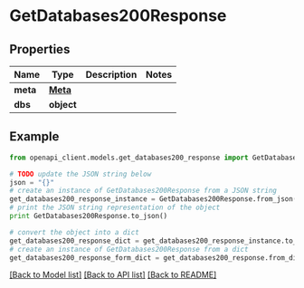# GetDatabases200Response


## Properties
Name | Type | Description | Notes
------------ | ------------- | ------------- | -------------
**meta** | [**Meta**](Meta.md) |  | 
**dbs** | **object** |  | 

## Example

```python
from openapi_client.models.get_databases200_response import GetDatabases200Response

# TODO update the JSON string below
json = "{}"
# create an instance of GetDatabases200Response from a JSON string
get_databases200_response_instance = GetDatabases200Response.from_json(json)
# print the JSON string representation of the object
print GetDatabases200Response.to_json()

# convert the object into a dict
get_databases200_response_dict = get_databases200_response_instance.to_dict()
# create an instance of GetDatabases200Response from a dict
get_databases200_response_form_dict = get_databases200_response.from_dict(get_databases200_response_dict)
```
[[Back to Model list]](../README.md#documentation-for-models) [[Back to API list]](../README.md#documentation-for-api-endpoints) [[Back to README]](../README.md)


